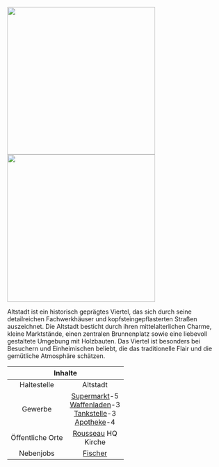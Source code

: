 <img align="left" width="340" height="340" src="../../../assets/image/gebiete/Altstadt1.png"> <img align="center" width="340" height="340" src="../../../assets/image/gebiete/Altstadt2.png">

Altstadt ist ein historisch geprägtes Viertel, das sich durch seine detailreichen Fachwerkhäuser und kopfsteingepflasterten Straßen auszeichnet. Die Altstadt besticht durch ihren mittelalterlichen Charme, kleine Marktstände, einen zentralen Brunnenplatz sowie eine liebevoll gestaltete Umgebung mit Holzbauten. Das Viertel ist besonders bei Besuchern und Einheimischen beliebt, die das traditionelle Flair und die gemütliche Atmosphäre schätzen.


<table>
  <thead>
    <tr>
      <th colspan=2 align="center">Inhalte</th>
    </tr>
  </thead>
  <tbody>
    <tr>
      <td align="center">Haltestelle</td>
      <td align="center">Altstadt</td>
    </tr>
    <tr>
      <td align="center">Gewerbe</td>
      <td align="center"><a href="../../biz/supermarkt/">Supermarkt</a>-5 <br> <a href="../../biz/waffenladen/">Waffenladen</a>-3 <br> <a href="../../biz/tankstelle/">Tankstelle</a>-3 <br> <a href="../../biz/apotheke/">Apotheke</a>-4</td>
    </tr>
    <tr>
      <td align="center">Öffentliche Orte</td>
      <td align="center"><a href="../../fraktionen/Rousseau/">Rousseau</a> HQ <br> Kirche</td>
    </tr>
    <tr>
      <td align="center">Nebenjobs</td>
      <td align="center"><a href="../../skills/fischer/">Fischer</a> </td>
  </tbody>
</table>
